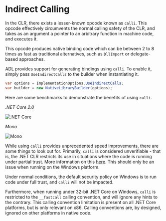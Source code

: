 Indirect Calling
================

In the CLR, there exists a lesser-known opcode known as `calli`. This opcode effectively circumvents the normal calling
safety of the CLR, and takes as an argument a pointer to an arbitrary function in machine code, and executes it.

This opcode produces native binding code which can be between 2 to 8 times as fast as traditional alternatives, such as
`DllImport` or delegate-based approaches.

ADL provides support for generating bindings using `calli`. To enable it, simply pass `UseIndirectCalls` to the builder
when instantiating it.

```c#
var options = ImplementationOptions.UseIndirectCalls;
var builder = new NativeLibraryBuilder(options);
``` 

Here are some benchmarks to demonstrate the benefits of using `calli`.

*.NET Core 2.0*

![.NET Core][benchmark-netcore]

*Mono*

![Mono][benchmark-mono] 

While using `calli` provides unprecedented speed improvements, there are some things to look out for. Primarily, `calli`
is considered unverifiable - that is, the .NET CLR restricts its use in situations where the code is running under 
partial trust. More information on this [here][calli-unverifiable]. This should only be an issue when running on the 
Windows platform.

Under normal conditions, the default security policy on Windows is to run code under full trust, and `calli` will not be
impacted.

Furthermore, when running under 32-bit .NET Core on Windows, `calli` is restricted to the `__fastcall` calling 
convention, and will ignore any hints to the contrary. This calling convention limitation is present on all .NET Core
platforms, but is only relevant on x86. Calling conventions are, by designed, ignored on other platforms in native code.
 


[calli-unverifiable]: https://blogs.msdn.microsoft.com/shawnfa/2004/06/14/calli-is-not-verifiable/
[benchmark-netcore]: https://i.imgur.com/9sjFxkB.png
[benchmark-mono]: https://i.imgur.com/isPcqZ5.png
